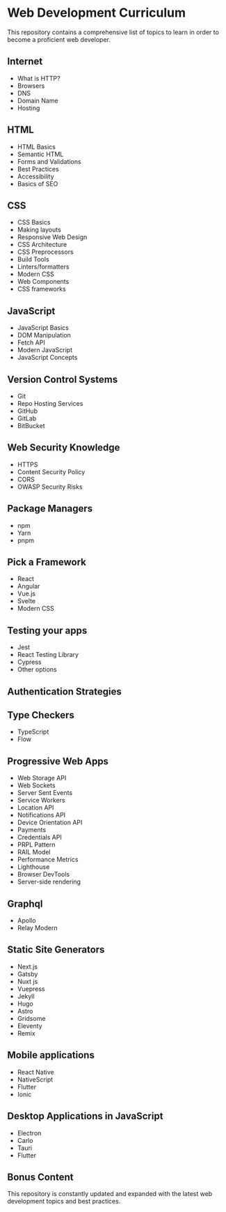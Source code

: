 # Web Development Curriculum

This repository contains a comprehensive list of topics to learn in order to become a proficient web developer.

## Internet

- What is HTTP?
- Browsers
- DNS
- Domain Name
- Hosting

## HTML

- HTML Basics
- Semantic HTML
- Forms and Validations
- Best Practices
- Accessibility
- Basics of SEO

## CSS

- CSS Basics
- Making layouts
- Responsive Web Design
- CSS Architecture
- CSS Preprocessors
- Build Tools
- Linters/formatters
- Modern CSS
- Web Components
- CSS frameworks

## JavaScript

- JavaScript Basics
- DOM Manipulation
- Fetch API
- Modern JavaScript
- JavaScript Concepts

## Version Control Systems

- Git
- Repo Hosting Services
- GitHub
- GitLab
- BitBucket

## Web Security Knowledge

- HTTPS
- Content Security Policy
- CORS
- OWASP Security Risks

## Package Managers

- npm
- Yarn
- pnpm

## Pick a Framework

- React
- Angular
- Vue.js
- Svelte
- Modern CSS

## Testing your apps

- Jest
- React Testing Library
- Cypress
- Other options

## Authentication Strategies

## Type Checkers

- TypeScript
- Flow

## Progressive Web Apps

- Web Storage API
- Web Sockets
- Server Sent Events
- Service Workers
- Location API
- Notifications API
- Device Orientation API
- Payments
- Credentials API
- PRPL Pattern
- RAIL Model
- Performance Metrics
- Lighthouse
- Browser DevTools
- Server-side rendering

## Graphql

- Apollo
- Relay Modern

## Static Site Generators

- Next.js
- Gatsby
- Nuxt js
- Vuepress
- Jekyll
- Hugo
- Astro
- Gridsome
- Eleventy
- Remix

## Mobile applications

- React Native
- NativeScript
- Flutter
- Ionic

## Desktop Applications in JavaScript

- Electron
- Carlo
- Tauri
- Flutter

## Bonus Content

This repository is constantly updated and expanded with the latest web development topics and best practices.
